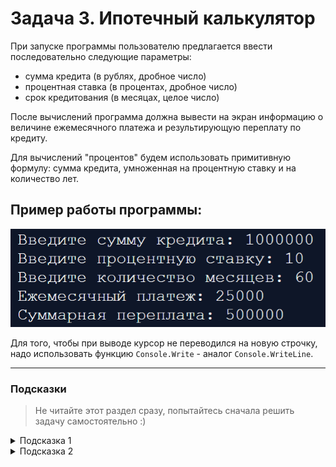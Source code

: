 # Задача 3. Ипотечный калькулятор

При запуске программы пользователю предлагается ввести последовательно следующие параметры:

- сумма кредита (в рублях, дробное число)
- процентная ставка (в процентах, дробное число)
- срок кредитования (в месяцах, целое число)

После вычислений программа должна вывести на экран информацию о величине ежемесячного платежа и результирующую переплату по кредиту.

Для вычислений "процентов" будем использовать примитивную формулу: сумма кредита, умноженная на процентную ставку и на количество лет.

## Пример работы программы:

![Пример](./example.png)

Для того, чтобы при выводе курсор не переводился на новую строчку, надо использовать функцию `Console.Write` - аналог `Console.WriteLine`.

---

### Подсказки

> Не читайте этот раздел сразу, попытайтесь сначала решить задачу самостоятельно :)

<details>

<summary>Подсказка 1</summary>

Не забудьте разделить на 100 процентную ставку, которую ввел пользователь.

</details>

<details>

<summary>Подсказка 2</summary>

- Объявите 2 переменные типа double (`sum` и `percent`) и 1 переменную типа int (`months`)
- Присвойте переменным значение, введенное пользователем (не забудьте превратить строки в соответствующие типы с помощью `Convert.ToDouble` и `Convert.ToInt32`)
- Рассчитайте переплату по формуле: `sum * percent / 100 * months / 12`. Удобно это значение записать в новую переменную
- Рассчитайте ежемесячный платеж по формуле: `(переплата + sum) / months`
- Выведите полученные результаты на консоль

</details>
